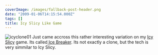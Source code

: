 ```yaml
---
coverImage: /images/fallback-post-header.png
date: "2009-01-06T14:15:54.000Z"
tags: []
title: Icy Slicy Like Game
---
```


![icyclone01](/wp-content/uploads/2009/01/icyclone01.png "icyclone01")
Just came accross this rather interesting variation on my [Icy Slicy](https://www.mikecann.co.uk/?p=255) game. Its called[ Ice Breaker](https://www.nitrome.com/games/icebreaker/). Its not exactly a clone, but the tech is very simmilar to Icy Slicy.
